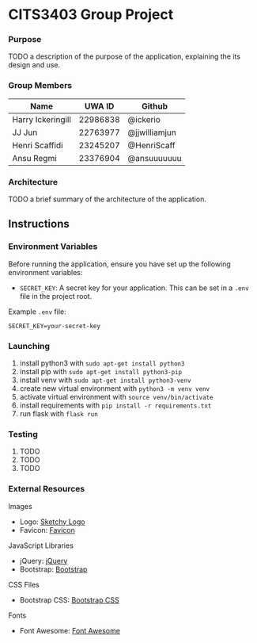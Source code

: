 # CITS3403 Group Project

### Purpose

TODO a description of the purpose of the application, explaining the its design and use.

### Group Members

| Name              | UWA ID   | Github        |
|-------------------|----------|---------------|
| Harry Ickeringill | 22986838 | @ickerio      |
| JJ Jun            | 22763977 | @jjwilliamjun |
| Henri Scaffidi    | 23245207 | @HenriScaff   |
| Ansu Regmi        | 23376904 | @ansuuuuuuu   |

### Architecture

TODO a brief summary of the architecture of the application.

## Instructions

### Environment Variables

Before running the application, ensure you have set up the following environment variables:

- `SECRET_KEY`: A secret key for your application. This can be set in a `.env` file in the project root.

Example `.env` file:
```plaintext
SECRET_KEY=your-secret-key
```

### Launching

1. install python3 with `sudo apt-get install python3`
2. install pip with `sudo apt-get install python3-pip`
3. install venv with `sudo apt-get install python3-venv`
4. create new virtual environment with `python3 -m venv venv`
5. activate virtual environment with `source venv/bin/activate`
6. install requirements with `pip install -r requirements.txt`
7. run flask with `flask run`

### Testing

1. TODO
2. TODO
3. TODO

### External Resources

 Images
- Logo: [Sketchy Logo]( )
- Favicon: [Favicon]( )

 JavaScript Libraries
- jQuery: [jQuery](https://code.jquery.com/jquery-3.5.1.min.js)
- Bootstrap: [Bootstrap](https://stackpath.bootstrapcdn.com/bootstrap/4.5.2/js/bootstrap.bundle.min.js)

 CSS Files
- Bootstrap CSS: [Bootstrap CSS](https://stackpath.bootstrapcdn.com/bootstrap/4.5.2/css/bootstrap.min.css)

 Fonts
- Font Awesome: [Font Awesome](https://cdnjs.cloudflare.com/ajax/libs/font-awesome/5.15.1/css/all.min.css)

